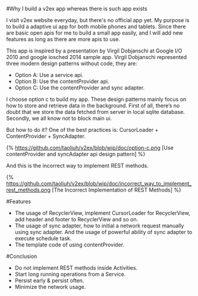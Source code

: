 #Why I build a v2ex app whereas there is such app exists

I visit v2ex website everyday, but there's no official app yet. My purpose is to build a adaptive ui app for both mobile phones and tablets.
Since there are basic open apis for me to build a small app easily, and I will add new features as long as there are more apis to use.

This app is inspired by a presentation by Virgil Dobjanschi at Google I/O 2010 and google iosched 2014 sample app.
Virgil Dobjanschi represented three modern design patterns without code, they are:

- Option A: Use a service api.
- Option B: Use the contentProvider api.
- Option C: Use the contentProvider and sync adapter.

I choose option c to build my app. These design patterns mainly focus on how to store and retrieve data in the background.
First of all, there’s no doubt that we store the data fetched from server in local sqlite database.
Secondly, we all know not to block main ui.

But how to do it? One of the best practices is: CursorLoader + ContentProvider + SyncAdapter.

{% https://github.com/taoliuh/v2ex/blob/wip/doc/option-c.png [Use contentProvider and syncAdapter api design pattern] %}

And this is the incorrect way to implement REST methods.

{% https://github.com/taoliuh/v2ex/blob/wip/doc/incorrect_way_to_implement_rest_methods.png [The Incorrect Implementation of REST Methods] %}

#Features

- The usage of RecyclerView, implement CursorLoader for RecyclerView, add header and footer to RecyclerView and so on.
- The usage of sync adapter, how to initial a network request manually using sync adapter.
    And the usage of powerful ability of sync adapter to execute schedule task.
- The template code of using contentProvider.

#Conclusion

- Do not implement REST methods inside Activities.
- Start long running operations from a Service.
- Persist early & persist often.
- Minimize the network usage.
